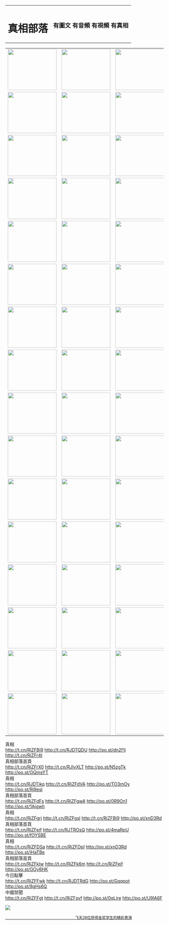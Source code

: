 <table>
<tr>

<td>
	<H1>真相部落</H1>
</td>
<td>
	<H3>有圖文 有音頻 有視頻 有真相</H3>
</td>
</tr>

</table>
<table>
<tr>
	<td><a href="http://361.99ptn.com/xtr/107/"><img  src ="http://361.99ptn.com/pic/2017/02/107.jpg" width="155px" height="130px"></a></td>
	<td><a href="http://361.99ptn.com/xtr/829/"><img src ="http://361.99ptn.com/pic/2017/02/829.jpg" width="155px" height="130px"></a></td>
	<td><a href="http://361.99ptn.com/xtr/69/"><img  src ="http://361.99ptn.com/pic/2017/02/69.jpg" width="155px" height="130px"></a></td>
	<td><a href="http://361.99ptn.com/xtr/99/"><img  src ="http://361.99ptn.com/pic/2017/02/99.jpg" width="155px" height="130px"></a></td>
</tr>
<tr>
	<td><a href="http://361.99ptn.com/xtr/40/"><img  src ="http://361.99ptn.com/pic/2017/02/40.jpg" width="155px" height="130px"></a></td>
	<td><a href="http://361.99ptn.com/xtr/20/"><img  src ="http://361.99ptn.com/pic/2017/02/20.jpg" width="155px" height="130px"></a></td>
	<td><a href="http://361.99ptn.com/xtr/81/"><img  src ="http://361.99ptn.com/pic/2017/02/81.jpg" width="155px" height="130px"></a></td>
	<td><a href="http://361.99ptn.com/xtr/2/"><img  src ="http://361.99ptn.com/pic/2017/02/2.jpg" width="155px" height="130px"></a></td>
</tr>
<tr>
	<td><a href="http://361.99ptn.com/xtr/86/"><img  src ="http://361.99ptn.com/pic/2017/02/86.jpg" width="155px" height="130px"></a></td>
	<td><a href="http://361.99ptn.com/xtr/109/"><img  src ="http://361.99ptn.com/pic/2017/02/109.jpg" width="155px" height="130px"></a></td>
	<td><a href="http://361.99ptn.com/xtr/1378/"><img  src ="http://361.99ptn.com/pic/2017/02/1378.jpg" width="155px" height="130px"></a></td>
	<td><a href="http://361.99ptn.com/xtr/57/"><img  src ="http://361.99ptn.com/pic/2017/02/57.jpg" width="155px" height="130px"></a></td>
</tr>
<tr>
	<td><a href="http://361.99ptn.com/xtr/1219/"><img  src ="http://361.99ptn.com/pic/2017/02/1219.jpg" width="155px" height="130px"></a></td>
	<td><a href="http://361.99ptn.com/xtr/1220/"><img  src ="http://361.99ptn.com/pic/2017/02/1220.jpg" width="155px" height="130px"></a></td>
	<td><a href="http://361.99ptn.com/xtr/1221/"><img  src ="http://361.99ptn.com/pic/2017/02/1221.jpg" width="155px" height="130px"></a></td>
	<td><a href="http://361.99ptn.com/xtr/51/"><img  src ="http://361.99ptn.com/pic/2017/02/51.jpg" width="155px" height="130px"></a></td>
</tr>
<tr>
	<td><a href="http://361.99ptn.com/xtr/1055/"><img  src ="http://361.99ptn.com/pic/2017/02/1055.jpg" width="155px" height="130px"></a></td>
	<td><a href="http://361.99ptn.com/xtr/611/"><img  src ="http://361.99ptn.com/pic/2017/02/611.jpg" width="155px" height="130px"></a></td>
	<td><a href="http://361.99ptn.com/xtr/1121/"><img  src ="http://361.99ptn.com/pic/2017/02/1121.jpg" width="155px" height="130px"></a></td>
	<td><a href="http://361.99ptn.com/xtr/610/"><img  src ="http://361.99ptn.com/pic/2017/02/610.jpg" width="155px" height="130px"></a></td>
</tr>
<tr>
	<td><a href="http://361.99ptn.com/xtr/1128/"><img  src ="http://361.99ptn.com/pic/2017/02/1128.jpg" width="155px" height="130px"></a></td>
	<td><a href="http://361.99ptn.com/xtr/1395/"><img  src ="http://361.99ptn.com/pic/2017/02/1406.jpg" width="155px" height="130px"></a></td>
	<td><a href="http://361.99ptn.com/xtr/1407/"><img  src ="http://361.99ptn.com/pic/2017/02/1407.jpg" width="155px" height="130px"></a></td>
	<td><a href="http://361.99ptn.com/xtr/934/"><img  src ="http://361.99ptn.com/pic/2017/02/934.jpg" width="155px" height="130px"></a></td>
</tr>
<tr>
	<td><a href="http://361.99ptn.com/xtr/641/"><img  src ="http://361.99ptn.com/pic/2017/02/641.jpg" width="155px" height="130px"></a></td>
	<td><a href="http://361.99ptn.com/xtr/949/"><img  src ="http://361.99ptn.com/pic/2017/02/949.jpg" width="155px" height="130px"></a></td>
	<td><a href="http://361.99ptn.com/xtr/112/"><img  src ="http://361.99ptn.com/pic/2017/02/112.jpg" width="155px" height="130px"></a></td>
	<td><a href="http://361.99ptn.com/xtr/812/"><img  src ="http://361.99ptn.com/pic/2017/02/812.jpg" width="155px" height="130px"></a></td>
</tr>
<tr>
	<td><a href="http://361.99ptn.com/xtr/103/"><img  src ="http://361.99ptn.com/pic/2017/02/103.jpg" width="155px" height="130px"></a></td>
	<td><a href="http://361.99ptn.com/xtr/3/"><img  src ="http://361.99ptn.com/pic/2017/02/3.jpg" width="155px" height="130px"></a></td>
	<td><A HREF="http://361.99ptn.com/mp4/zx/2015/11/Lkmtt.mp4" target="_blank" title="蓮開滿天庭"><img  src="http://361.99ptn.com/pic/2015/11/Lkmtt3480_jssor.jpg"  width="155px" height="130px"></A></td>
	<td><A HREF="http://361.99ptn.com/mp4/zx/2015/11/2013513.mp4" target="_blank" title="飛旋的法輪"><img  src="http://361.99ptn.com/pic/2015/11/falun480_jssor.jpg"  width="155px" height="130px"></A></td>
</tr>
<tr>
	<td><A HREF="http://361.99ptn.com/mp4/zx/2015/11/NYParade.mp4" target="_blank" title="2004年4月10日法輪功紐約大遊行"><img  src="http://361.99ptn.com/pic/2015/11/nyparade480_jssor.jpg"  width="155px" height="130px"></A></td>
	<td><A HREF="http://361.99ptn.com/mp4/news617/2015/05/WEB_s28093.mp4" target="_blank" title="2015年世界法輪大法日特別報導"><img  src="http://361.99ptn.com/pic/2015/11/p6752711a666997037_jssor.jpg"  width="155px" height="130px"></A></td>
	<td><A HREF="http://361.99ptn.com/mp4/news829/2015/11/30211_326650.mp4" target="_blank" title="滄州綁架案連審四天 民眾抹淚稱審好人"><img  src="http://361.99ptn.com/pic/2015/11/changzhou2480_jssor.jpg"  width="155px" height="130px"></A></td>
	<td><A HREF="http://361.99ptn.com/mp4/mhph/2015/10/changzhou.mp4" target="_blank" title="滄州真相--獅城血淚"><img  src="http://361.99ptn.com/pic/2015/11/changzhou480_jssor.jpg"  width="155px" height="130px"></A></td>
</tr>
<tr>
	<td><A HREF="http://361.99ptn.com/mp4/mhjd/mhjd_55.mp4" target="_blank" title="正義律師與無罪辯護"><img  src="http://361.99ptn.com/pic/2015/11/wzbh480_jssor.jpg"  width="155px" height="130px"></A></td>
	<td><A HREF="http://361.99ptn.com/mp4/zx/2015/11/layerkcs.mp4" target="_blank" title="中國的良心--高智晟律師"><img  src="http://361.99ptn.com/pic/2015/11/layerkcs2480_jssor.jpg"  width="155px" height="130px"></A></td>
	<td><A HREF="http://361.99ptn.com/mp4/mhph/2015/10/szxl.mp4" target="_blank" title="神州血淚--北京、大慶、廣東、哈爾濱"><img  src="http://361.99ptn.com/pic/2015/11/szxl480_jssor.jpg"  width="155px" height="130px"></A></td>
	<td><A HREF="http://361.99ptn.com/mp4/zx/2015/11/TangShanFFXS.mp4" target="_blank" title="真相紀錄片：鳳凰新生"><img  src="http://361.99ptn.com/pic/2015/11/fhxs2480_jssor.jpg"  width="155px" height="130px"></A></td>
</tr>
<tr>
	<td><A HREF="http://361.99ptn.com/mp4/zx/2015/11/jidong.mp4" target="_blank" title="冀東監獄的罪惡"><img  src="http://361.99ptn.com/pic/2015/11/jidong480_jssor.jpg"  width="155px" height="130px"></A></td>
	<td><A HREF="http://361.99ptn.com/mp4/mhph/2015/10/tangshan.mp4" target="_blank" title="鳳凰血淚"><img  src="http://361.99ptn.com/pic/2015/11/tangshan480_jssor.jpg"  width="155px" height="130px"></A>
					</div></td>
	<td>	<A HREF="http://361.99ptn.com/mp4/mhph/2015/10/zfxtzxl.mp4" target="_blank" title="政法系統罪行錄--唐山篇"><img  src="http://361.99ptn.com/pic/2015/11/zfxtzxl480_jssor.jpg"  width="155px" height="130px"></A></td>
	<td><A HREF="http://361.99ptn.com/mp4/mhph/2015/10/QDBG.mp4" target="_blank" title="青島悲歌"><img  src="http://361.99ptn.com/pic/2015/10/qdbg2480_jssor.jpg"  width="155px" height="130px"></A></td>
</tr>
<tr>
	<td><A HREF="http://361.99ptn.com/mp4/mhph/2015/10/huludao.mp4" target="_blank" title="葫蘆島永恆的見證"><img  src="http://361.99ptn.com/pic/2015/10/huludao480_jssor.jpg"  width="155px" height="130px"></A></td>
	<td><A HREF="http://361.99ptn.com/mp4/mhph/2015/10/qbzx.mp4" target="_blank" title="湖畔泉邊聽真相-濟南泉城的傳奇"><img  src="http://361.99ptn.com/pic/2015/10/hupan480_jssor.jpg"  width="155px" height="130px"></A></td>
	<td><A HREF="http://361.99ptn.com/mp4/mhph/2015/10/baoding_dvd_v2.mp4" target="_blank" title="燕趙悲歌"><img  src="http://361.99ptn.com/pic/2015/10/yzbg480_jssor.jpg"  width="155px" height="130px"></A></td>
	<td><A HREF="http://361.99ptn.com/mp4/zx/2015/11/meihuashi_complete_ED2.0.mp4" target="_blank" title="梅花詩完整版"><img  src="http://361.99ptn.com/pic/2015/11/mhs480_jssor.jpg"  width="155px" height="130px"></A></td>
</tr>
<tr>
	<td><A HREF="http://361.99ptn.com/mp4/zx/2015/11/fengbei512k.mp4" target="_blank" title="豐碑"><img  src="http://361.99ptn.com/pic/2015/11/fongbei480_jssor.jpg"  width="155px" height="130px"></A></td>
	<td><A HREF="http://361.99ptn.com/mp4/zx/2015/11/fytdxComplete.mp4" target="_blank" title="風雨天地行全集"><img  src="http://361.99ptn.com/pic/2015/11/fytdxWhite480_jssor.jpg"  width="155px" height="130px"></A></td>
	<td><A HREF="http://361.99ptn.com/mp4/zx/2015/11/JianZheng.mp4" target="_blank" title="見證"><img  src="http://361.99ptn.com/pic/2015/11/witness480_jssor.jpg"  width="155px" height="130px"></A></td>
	<td><A HREF="http://361.99ptn.com/mp4/mhph/2015/10/hcym.mp4" target="_blank" title="紅朝陰謀"><img  src="http://361.99ptn.com/pic/2015/10/hcym480_jssor.jpg"  width="155px" height="130px"></A></td>
</tr>
<tr>
	<td><A HREF="http://361.99ptn.com/mp4/zx/2015/11/zfzxPalV3.mp4" target="_blank" title="是自焚還是騙局"><img  src="http://361.99ptn.com/pic/2015/11/zfzx4805_jssor.jpg"  width="155px" height="130px"></A></td>
	<td><A HREF="http://361.99ptn.com/mp4/zx/2015/11/lsdspMsyTd.mp4" target="_blank" title="歷史的審判"><img  src="http://361.99ptn.com/pic/2015/11/lsdsp480_jssor.jpg"  width="155px" height="130px"></A></td>
	<td><A HREF="http://361.99ptn.com/mp4/news886/2015/11/concat886.mp4" target="_blank" title="一周全球控告江澤民"><img  src="http://361.99ptn.com/pic/2015/11/news886480_jssor.jpg"  width="155px" height="130px"></A></td>
	<td><A HREF="http://361.99ptn.com/mp4/news1378/2014/08/CQSD_s0_e4_v2_i0-CQSD_4-video.mp4" target="_blank" title="歐洲的抉擇"><img  src="http://361.99ptn.com/pic/2015/11/p5143421a564166643-ss_jssor.jpg"  width="155px" height="130px"></A></td>
</tr>
<tr>
	<td><A HREF="http://361.99ptn.com/mp4/zx/2015/11/hk20150720parade.mp4" target="_blank" title="港法輪功反迫害大遊行 大陸遊客震撼"><img  src="http://361.99ptn.com/pic/2015/11/281098-ss_jssor.jpg"  width="155px" height="130px"></A></td>
	<td><A HREF="http://361.99ptn.com/mp4/zx/2015/11/20150720hkParade512k.mp4" target="_blank" title="香港法輪功720遊行聲援訴江潮"><img  src="http://361.99ptn.com/pic/2015/11/2015720parade480_jssor.jpg"  width="155px" height="130px"></A></td>
	<td><A HREF="http://361.99ptn.com/mp4/zx/2015/11/hktdc512.mp4" target="_blank" title="香港退黨潮"><img  src="http://361.99ptn.com/pic/2015/11/hktdc480_jssor.jpg"  width="155px" height="130px"></A></td>
	<td><A HREF="http://361.99ptn.com/mp4/news413/2015/11/concat413.mp4" target="_blank" title="本月退黨精選"><img  src="http://361.99ptn.com/pic/2015/11/tuidang480_jssor.jpg"  width="155px" height="130px"></A></td>
</tr>
<tr>
	<td><A HREF="http://361.99ptn.com/mp4/news823/2015/11/TSZG_British_1_QA_A_TSZG-61-1_XinHaoNianZuoZh_P617180.mp4" target="_blank" title="辛灝年：紀念《九評共產黨》發表十週年演講"><img  src="http://361.99ptn.com/pic/2015/11/xhn9p10480_jssor.jpg"  width="155px" height="130px"></A></td>
	<td><A HREF="http://361.99ptn.com/mp4/news57/2015/11/JPGCD8.mp4" target="_blank" title="【九評之八】評中國共產黨的邪教本質"><img  src="http://361.99ptn.com/pic/2015/11/9pkcd8p480_jssor.jpg"  width="155px" height="130px"></A></td>
	<td><A HREF="http://361.99ptn.com/mp4/other/kao.Chih.Sheng_story.mp4"  target="_blank" title="超越恐懼:高智晟的故事"				style="font-size:20px;"><img src="http://361.99ptn.com/pic/2016/12/GZS201408070902.jpg"  width="155px" height="130px">
						</A></td>
	<td><A HREF="http://361.99ptn.com/mp4/zx/2016/11/oh10yearsInv.mp4"  target="_blank" title="紀錄片《活摘 十年調查》完整版" style="font-size:20px;"><img src="http://361.99ptn.com/pic/2016/11/10yearsOHinv.jpg"  width="155px" height="130px">
						</A></td>
</tr>
</table>




<div class="linkbox"><div class="title">真相<div id="url">  <a href="http://t.cn/RiZFBj9" target=_blank>http://t.cn/RiZFBj9</a>    <a href="http://t.cn/RJDTQDU" target=_blank>http://t.cn/RJDTQDU</a>    <a href="http://po.st/dn2f1j" target=_blank>http://po.st/dn2f1j</a>    <a href="http://t.cn/RiZFr4t" target=_blank>http://t.cn/RiZFr4t</a>  </div></div><div class="title">真相部落首頁<div id="url">  <a href="http://t.cn/RiZFrX0" target=_blank>http://t.cn/RiZFrX0</a>    <a href="http://t.cn/RJIvXLT" target=_blank>http://t.cn/RJIvXLT</a>    <a href="http://po.st/N5zgTk" target=_blank>http://po.st/N5zgTk</a>    <a href="http://po.st/GQmsYT" target=_blank>http://po.st/GQmsYT</a>  </div></div><div class="title">真相<div id="url">  <a href="http://t.cn/RJDTikq" target=_blank>http://t.cn/RJDTikq</a>    <a href="http://t.cn/RiZFdVA" target=_blank>http://t.cn/RiZFdVA</a>    <a href="http://po.st/TO3mOy" target=_blank>http://po.st/TO3mOy</a>    <a href="http://po.st/Rj9esl" target=_blank>http://po.st/Rj9esl</a>  </div></div><div class="title">真相部落首頁<div id="url">  <a href="http://t.cn/RiZFdFs" target=_blank>http://t.cn/RiZFdFs</a>    <a href="http://t.cn/RiZFgwA" target=_blank>http://t.cn/RiZFgwA</a>    <a href="http://po.st/0R9On1" target=_blank>http://po.st/0R9On1</a>    <a href="http://po.st/1Ajgwh" target=_blank>http://po.st/1Ajgwh</a>  </div></div><div class="title">真相<div id="url">  <a href="http://t.cn/RiZFgrj" target=_blank>http://t.cn/RiZFgrj</a>    <a href="http://t.cn/RiZFgsl" target=_blank>http://t.cn/RiZFgsl</a>    <a href="http://t.cn/RiZFBj9" target=_blank>http://t.cn/RiZFBj9</a>    <a href="http://po.st/xnD3Rd" target=_blank>http://po.st/xnD3Rd</a>  </div></div><div class="title">真相部落首頁<div id="url">  <a href="http://t.cn/RiZFejf" target=_blank>http://t.cn/RiZFejf</a>    <a href="http://t.cn/RJTROsQ" target=_blank>http://t.cn/RJTROsQ</a>    <a href="http://po.st/4maRpU" target=_blank>http://po.st/4maRpU</a>    <a href="http://po.st/fOYSBE" target=_blank>http://po.st/fOYSBE</a>  </div></div><div class="title">真相<div id="url">  <a href="http://t.cn/RiZFDSa" target=_blank>http://t.cn/RiZFDSa</a>    <a href="http://t.cn/RiZFDpl" target=_blank>http://t.cn/RiZFDpl</a>    <a href="http://po.st/xnD3Rd" target=_blank>http://po.st/xnD3Rd</a>    <a href="http://po.st/iHaTBe" target=_blank>http://po.st/iHaTBe</a>  </div></div><div class="title">真相部落首頁<div id="url">  <a href="http://t.cn/RiZFkIw" target=_blank>http://t.cn/RiZFkIw</a>    <a href="http://t.cn/RiZFk6m" target=_blank>http://t.cn/RiZFk6m</a>    <a href="http://t.cn/RiZFejf" target=_blank>http://t.cn/RiZFejf</a>    <a href="http://po.st/GOy6HK" target=_blank>http://po.st/GOy6HK</a>  </div></div><div class="title">今日點擊<div id="url">  <a href="http://t.cn/RiZFFwk" target=_blank>http://t.cn/RiZFFwk</a>    <a href="http://t.cn/RJDTRdG" target=_blank>http://t.cn/RJDTRdG</a>    <a href="http://po.st/Gqqpot" target=_blank>http://po.st/Gqqpot</a>    <a href="http://po.st/8gHs6Q" target=_blank>http://po.st/8gHs6Q</a>  </div></div><div class="title">中國禁聞<div id="url">  <a href="http://t.cn/RiZFFgt" target=_blank>http://t.cn/RiZFFgt</a>    <a href="http://t.cn/RiZFsvf" target=_blank>http://t.cn/RiZFsvf</a>    <a href="http://po.st/0qLjre" target=_blank>http://po.st/0qLjre</a>    <a href="http://po.st/U9lA6F" target=_blank>http://po.st/U9lA6F</a>  </div></div></div>

<a href="http://351.geekcommandos.com/zx/" target="_blank"><img src="http://351.geekcommandos.com/pic/2016/11/p7829911a215010452.jpg">

                                   飞天20位获得金奖学生的精彩表演
</a>
